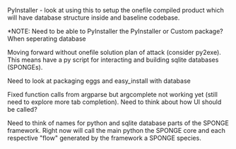 PyInstaller - look at using this to setup the onefile compiled product which will have database structure inside and baseline codebase.

*NOTE: Need to be able to PyInstaller the PyInstaller or Custom package? When seperating database

Moving forward without onefile solution plan of attack (consider py2exe). This means have a py script for interacting and building sqlite databases (SPONGEs).

Need to look at packaging eggs and easy_install with database

Fixed function calls from argparse but argcomplete not working yet (still need to explore more tab completion). Need to think about how UI should be called?

Need to think of names for python and sqlite database parts of the SPONGE framework. Right now will call the main python the SPONGE core and each respective "flow" generated by the framework a SPONGE species.
